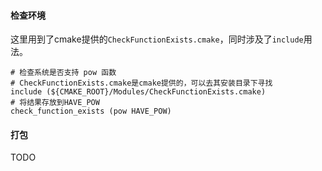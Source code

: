 #### 检查环境
这里用到了cmake提供的`CheckFunctionExists.cmake`，同时涉及了`include`用法。
```
# 检查系统是否支持 pow 函数
# CheckFunctionExists.cmake是cmake提供的，可以去其安装目录下寻找
include (${CMAKE_ROOT}/Modules/CheckFunctionExists.cmake)
# 将结果存放到HAVE_POW
check_function_exists (pow HAVE_POW)
```

#### 打包
TODO

